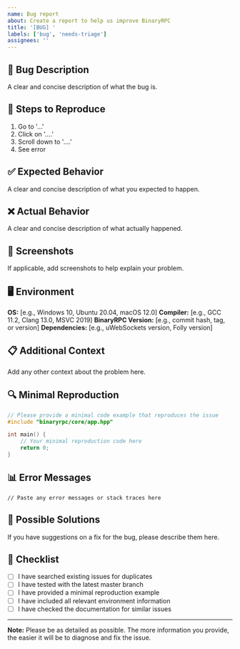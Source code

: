 ```yaml
---
name: Bug report
about: Create a report to help us improve BinaryRPC
title: '[BUG] '
labels: ['bug', 'needs-triage']
assignees: ''
---
```


## 🐛 Bug Description

A clear and concise description of what the bug is.

## 🔄 Steps to Reproduce

1. Go to '...'
2. Click on '....'
3. Scroll down to '....'
4. See error

## ✅ Expected Behavior

A clear and concise description of what you expected to happen.

## ❌ Actual Behavior

A clear and concise description of what actually happened.

## 📸 Screenshots

If applicable, add screenshots to help explain your problem.

## 🖥️ Environment

**OS:** [e.g., Windows 10, Ubuntu 20.04, macOS 12.0]
**Compiler:** [e.g., GCC 11.2, Clang 13.0, MSVC 2019]
**BinaryRPC Version:** [e.g., commit hash, tag, or version]
**Dependencies:** [e.g., uWebSockets version, Folly version]

## 📋 Additional Context

Add any other context about the problem here.

## 🔍 Minimal Reproduction

```cpp
// Please provide a minimal code example that reproduces the issue
#include "binaryrpc/core/app.hpp"

int main() {
    // Your minimal reproduction code here
    return 0;
}
```

## 📊 Error Messages

```
// Paste any error messages or stack traces here
```

## 🔧 Possible Solutions

If you have suggestions on a fix for the bug, please describe them here.

## 📝 Checklist

- [ ] I have searched existing issues for duplicates
- [ ] I have tested with the latest master branch
- [ ] I have provided a minimal reproduction example
- [ ] I have included all relevant environment information
- [ ] I have checked the documentation for similar issues

---

**Note:** Please be as detailed as possible. The more information you provide, the easier it will be to diagnose and fix the issue. 